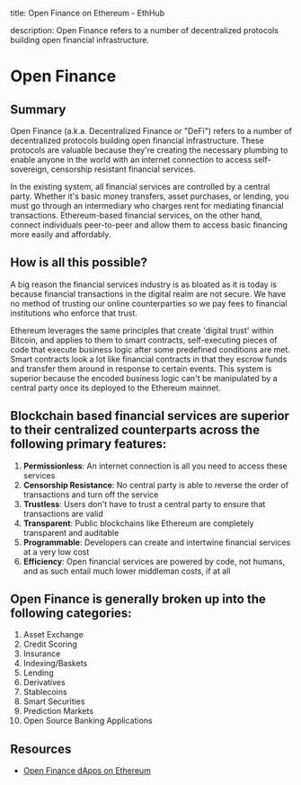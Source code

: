 title: Open Finance on Ethereum - EthHub

description: Open Finance refers to a number of decentralized protocols building open financial infrastructure.

# Open Finance

## Summary

Open Finance (a.k.a. Decentralized Finance or "DeFi") refers to a number of decentralized protocols building open financial infrastructure. These protocols are valuable because they're creating the necessary plumbing to enable anyone in the world with an internet connection to access self-sovereign, censorship resistant financial services.

In the existing system, all financial services are controlled by a central party. Whether it's basic money transfers, asset purchases, or lending, you must go through an intermediary who charges rent for mediating financial transactions. Ethereum-based financial services, on the other hand, connect individuals peer-to-peer and allow them to access basic financing more easily and affordably.

## How is all this possible?

A big reason the financial services industry is as bloated as it is today is because financial transactions in the digital realm are not secure. We have no method of trusting our online counterparties so we pay fees to financial institutions who enforce that trust.

Ethereum leverages the same principles that create 'digital trust' within Bitcoin, and applies to them to smart contracts, self-executing pieces of code that execute business logic after some predefined conditions are met. Smart contracts look a lot like financial contracts in that they escrow funds and transfer them around in response to certain events. This system is superior because the encoded business logic can't be manipulated by a central party once its deployed to the Ethereum mainnet.

## Blockchain based financial services are superior to their centralized counterparts across the following primary features:

1. **Permissionless**: An internet connection is all you need to access these services
2. **Censorship Resistance**: No central party is able to reverse the order of transactions and turn off the service
3. **Trustless**: Users don't have to trust a central party to ensure that transactions are valid
4. **Transparent**: Public blockchains like Ethereum are completely transparent and auditable
5. **Programmable**: Developers can create and intertwine financial services at a very low cost
6. **Efficiency**:  Open financial services are powered by code, not humans, and as such entail much lower middleman costs, if at all

## Open Finance is generally broken up into the following categories:

1. Asset Exchange
2. Credit Scoring
3. Insurance
4. Indexing/Baskets
5. Lending
6. Derivatives
7. Stablecoins
8. Smart Securities
9. Prediction Markets
10. Open Source Banking Applications

## Resources

* [Open Finance dApps on Ethereum](https://defiprime.com/ethereum)

